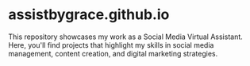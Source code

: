 # assistbygrace.github.io
This repository showcases my work as a Social Media Virtual Assistant. Here, you'll find projects that highlight my skills in social media management, content creation, and digital marketing strategies.
